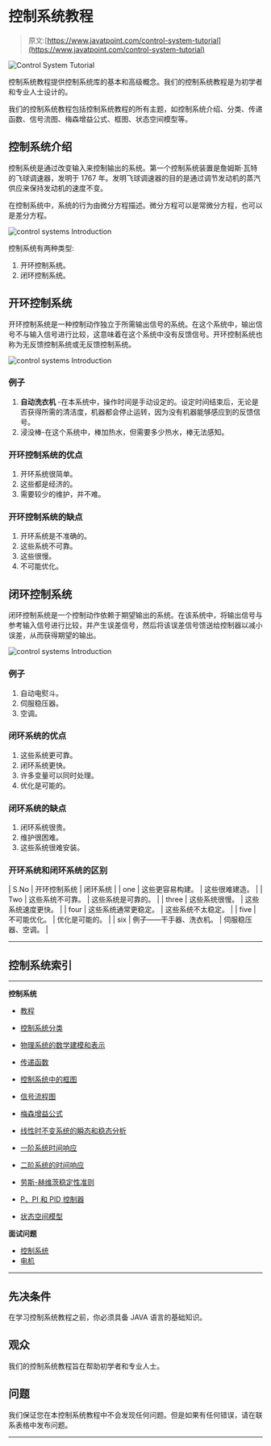# 控制系统教程

> 原文:[https://www.javatpoint.com/control-system-tutorial](https://www.javatpoint.com/control-system-tutorial)

![Control System Tutorial](../Images/da07141a98118f91c4bc291882342b95.png)

控制系统教程提供控制系统库的基本和高级概念。我们的控制系统教程是为初学者和专业人士设计的。

我们的控制系统教程包括控制系统教程的所有主题，如控制系统介绍、分类、传递函数、信号流图、梅森增益公式、框图、状态空间模型等。

## 控制系统介绍

控制系统是通过改变输入来控制输出的系统。第一个控制系统装置是詹姆斯·瓦特的飞球调速器，发明于 1767 年。发明飞球调速器的目的是通过调节发动机的蒸汽供应来保持发动机的速度不变。

在控制系统中，系统的行为由微分方程描述。微分方程可以是常微分方程，也可以是差分方程。

![control systems Introduction](../Images/8875884e5bcb5a6018d8b0d55be43a80.png)

控制系统有两种类型:

1.  开环控制系统。
2.  闭环控制系统。

## 开环控制系统

开环控制系统是一种控制动作独立于所需输出信号的系统。在这个系统中，输出信号不与输入信号进行比较，这意味着在这个系统中没有反馈信号。开环控制系统也称为无反馈控制系统或无反馈控制系统。

![control systems Introduction](../Images/5c7cc7b412b54ef2c10d35eda96e8ada.png)

### 例子

1.  **自动洗衣机** -在本系统中，操作时间是手动设定的。设定时间结束后，无论是否获得所需的清洁度，机器都会停止运转，因为没有机器能够感应到的反馈信号。
2.  浸没棒-在这个系统中，棒加热水，但需要多少热水，棒无法感知。

### 开环控制系统的优点

1.  开环系统很简单。
2.  这些都是经济的。
3.  需要较少的维护，并不难。

### 开环控制系统的缺点

1.  开环系统是不准确的。
2.  这些系统不可靠。
3.  这些很慢。
4.  不可能优化。

## 闭环控制系统

闭环控制系统是一个控制动作依赖于期望输出的系统。在该系统中，将输出信号与参考输入信号进行比较，并产生误差信号，然后将该误差信号馈送给控制器以减小误差，从而获得期望的输出。

![control systems Introduction](../Images/93b39c414b753479e1fb624a471ff3ad.png)

### 例子

1.  自动电熨斗。
2.  伺服稳压器。
3.  空调。

### 闭环系统的优点

1.  这些系统更可靠。
2.  闭环系统更快。
3.  许多变量可以同时处理。
4.  优化是可能的。

### 闭环系统的缺点

1.  闭环系统很贵。
2.  维护很困难。
3.  这些系统很难安装。

### 开环系统和闭环系统的区别

| S.No | 开环控制系统 | 闭环系统 |
| one | 这些更容易构建。 | 这些很难建造。 |
| Two | 这些系统不可靠。 | 这些系统是可靠的。 |
| three | 这些系统很慢。 | 这些系统速度更快。 |
| four | 这些系统通常更稳定。 | 这些系统不太稳定。 |
| five | 不可能优化。 | 优化是可能的。 |
| six | 例子——干手器、洗衣机。 | 伺服稳压器、空调。 |

* * *

## 控制系统索引

* * *

**控制系统**

*   [教程](control-system-tutorial)
*   [控制系统分类](control-system-classification)
*   [物理系统的数学建模和表示](control-system-mathematical-modelling-and-representation-of-physical-system)
*   [传递函数](control-system-transfer-function)
*   [控制系统中的框图](control-system-block-diagram)
*   [信号流程图](control-system-signal-flow-graphs)
*   [梅森增益公式](control-system-mason-gain-formula)
*   [线性时不变系统的瞬态和稳态分析](control-system-transient-and-steady-state-analysis-of-linear-time-invariant-systems)

*   [一阶系统时间响应](control-system-time-response-of-first-order-system)
*   [二阶系统的时间响应](control-system-time-response-of-second-order-system)
*   [劳斯-赫维茨稳定性准则](control-system-routh-hurwitz-stability-criterion)
*   [P、PI 和 PID 控制器](control-system-p-pi-and-pid-controller)
*   [状态空间模型](control-system-state-space-model)

**面试问题**

*   [控制系统](control-systems-interview-questions)
*   [电机](electrical-machines-interview-questions)

* * *

## 先决条件

在学习控制系统教程之前，你必须具备 JAVA 语言的基础知识。

## 观众

我们的控制系统教程旨在帮助初学者和专业人士。

## 问题

我们保证您在本控制系统教程中不会发现任何问题。但是如果有任何错误，请在联系表格中发布问题。

* * *